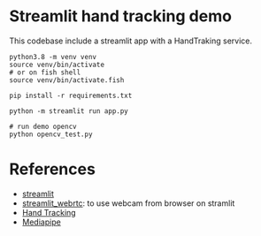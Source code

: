 # Streamlit hand tracking demo

This codebase include a streamlit app with a HandTraking service.


```
python3.8 -m venv venv
source venv/bin/activate
# or on fish shell
source venv/bin/activate.fish

pip install -r requirements.txt

python -m streamlit run app.py

# run demo opencv
python opencv_test.py
```

# References
* [streamlit](https://streamlit.io/)
* [streamlit_webrtc](https://github.com/whitphx/streamlit-webrtc): to use webcam from browser on stramlit
* [Hand Tracking](https://z-uo.medium.com/hand-tracking-with-opencv-and-mediapipe-on-python-991dfae615d6)
* [Mediapipe](https://google.github.io/mediapipe/solutions/hands)